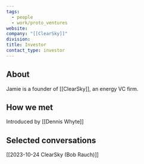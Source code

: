 ```yaml
---
tags:
  - people
  - work/proto_ventures
website: 
company: "[[ClearSky]]"
division: 
title: Investor
contact_type: investor
---
```

## About
Jamie is a founder of [[ClearSky]], an energy VC firm.

## How we met
Introduced by [[Dennis Whyte]]

## Selected conversations
[[2023-10-24 ClearSky (Bob Rauch)]]